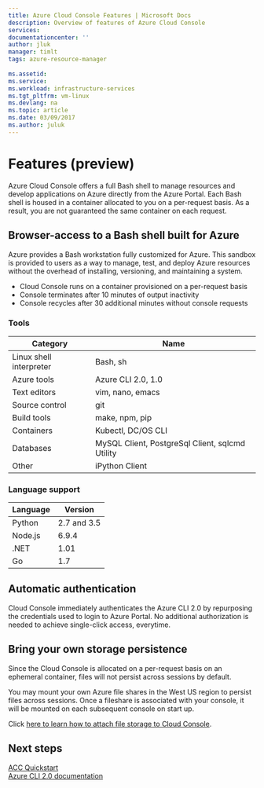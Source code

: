```yaml
---
title: Azure Cloud Console Features | Microsoft Docs
description: Overview of features of Azure Cloud Console
services: 
documentationcenter: ''
author: jluk
manager: timlt
tags: azure-resource-manager
 
ms.assetid: 
ms.service: 
ms.workload: infrastructure-services
ms.tgt_pltfrm: vm-linux
ms.devlang: na
ms.topic: article
ms.date: 03/09/2017
ms.author: juluk
---
```


# Features (preview)
Azure Cloud Console offers a full Bash shell to manage resources and develop applications on Azure directly from the Azure Portal.
Each Bash shell is housed in a container allocated to you on a per-request basis. As a result, you are not guaranteed the same container 
on each request.

## Browser-access to a Bash shell built for Azure
Azure provides a Bash workstation fully customized for Azure. This sandbox is provided to users as a way to manage, test, and deploy 
Azure resources without the overhead of installing, versioning, and maintaining a system.
* Cloud Console runs on a container provisioned on a per-request basis
* Console terminates after 10 minutes of output inactivity
* Console recycles after 30 additional minutes without console requests

### Tools
|Category   |Name   |
|---|---|
|Linux shell interpreter|Bash, sh               |
|Azure tools            |Azure CLI 2.0, 1.0     |
|Text editors           |vim, nano, emacs       |
|Source control         |git                    |
|Build tools            |make, npm, pip         |
|Containers             |Kubectl, DC/OS CLI         |
|Databases              |MySQL Client, PostgreSql Client, sqlcmd Utility      |
|Other                  |iPython Client |

### Language support
|Language   |Version   |
|---|---|
|Python     |2.7 and 3.5|
|Node.js    |6.9.4      |
|.NET       |1.01       |
|Go         |1.7        |

## Automatic authentication
Cloud Console immediately authenticates the Azure CLI 2.0 by repurposing the credentials used to login to Azure Portal.
No additional authorization is needed to achieve single-click access, everytime.

## Bring your own storage persistence
Since the Cloud Console is allocated on a per-request basis on an ephemeral container, files will not persist across sessions by default.

You may mount your own Azure file shares in the West US region to persist files across sessions.
Once a fileshare is associated with your console, it will be mounted on each subsequent console on start up.

Click [here to learn how to attach file storage to Cloud Console](../How-to/acc-persisting-storage.md).

## Next steps
[ACC Quickstart](../Get-started/acc-quickstart.md) <br>
[Azure CLI 2.0 documentation](https://docs.microsoft.com/en-us/cli/azure/) <br>
